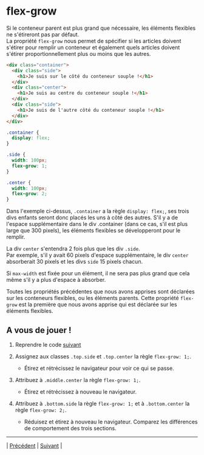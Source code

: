 # flex-grow

Si le conteneur parent est plus grand que nécessaire, les éléments flexibles ne s'étireront pas par défaut.  
La propriété `flex-grow` nous permet de spécifier si les articles doivent s'étirer pour remplir un conteneur et également quels articles doivent s'étirer proportionnellement plus ou moins que les autres.

```html
<div class="container">
  <div class="side">
    <h1>Je suis sur le côté du conteneur souple !</h1>
  </div>
  <div class="center">
    <h1>Je suis au centre du conteneur souple !</h1>
  </div>
  <div class="side">
    <h1>Je suis de l'autre côté du conteneur souple !</h1>
  </div>
</div>
```

```css
.container {
  display: flex;
}

.side {
  width: 100px;
  flex-grow: 1;
}

.center {
  width: 100px;
  flex-grow: 2;
}
```

Dans l'exemple ci-dessus, `.container` a la règle `display: flex;`, ses trois divs enfants seront donc placés les uns à côté des autres.
S'il y a de l'espace supplémentaire dans le div .container (dans ce cas, s'il est plus large que 300 pixels), les éléments flexibles se développeront pour le remplir.

La div `center` s'entendra 2 fois plus que les div `.side`.  
Par exemple, s'il y avait 60 pixels d'espace supplémentaire, le div `center` absorberait 30 pixels et les divs `side` 15 pixels chacun.

Si `max-width` est fixée pour un élément, il ne sera pas plus grand que cela même s'il y a plus d'espace à absorber.

Toutes les propriétés précédentes que nous avons apprises sont déclarées sur les conteneurs flexibles, ou les éléments parents. 
Cette propriété `flex-grow` est la première que nous avons apprise qui est déclarée sur les éléments flexibles.


## A vous de jouer !

1. Reprendre le code [suivant](/versions-exercices/v0-13-6/)

2. Assignez aux classes `.top.side` et `.top.center` la règle `flex-grow: 1;`.
    - Étirez et rétrécissez le navigateur pour voir ce qui se passe.
  
3. Attribuez à `.middle.center` la règle `flex-grow: 1;`.
    - Étirez et rétrécissez à nouveau le navigateur.

4. Attribuez à `.bottom.side` la règle `flex-grow: 1;` et à `.bottom.center` la règle `flex-grow: 2;`. 
    - Réduisez et étirez à nouveau le navigateur. Comparez les différences de comportement des trois sections.
  
  
___
| [Précédent](./5-align-items.md)       | [Suivant](./7-flex-shrink.md)    |
